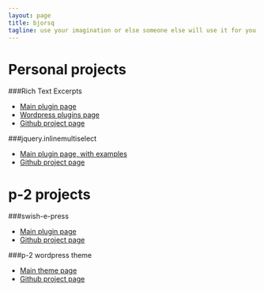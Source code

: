 ```yaml
---
layout: page
title: bjorsq
tagline: use your imagination or else someone else will use it for you
---
```


Personal projects
=================

###Rich Text Excerpts

* [Main plugin page](rich-text-excerpts/)
* [Wordpress plugins page](http://wordpress.org/plugins/rich-text-excerpts/)
* [Github project page](https://github.com/bjorsq/rich-text-excerpts)

###jquery.inlinemultiselect

* [Main plugin page, with examples](inlinemultiselect/)
* [Github project page](https://github.com/bjorsq/inlinemultiselect)

p-2 projects
============

###swish-e-press

* [Main plugin page](swish-e-press/)
* [Github project page](https://github.com/p-2/swish-e-press)

###p-2 wordpress theme

* [Main theme page](p2-theme/)
* [Github project page](https://github.com/p-2/p2-theme)
